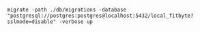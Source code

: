 `migrate -path ./db/migrations -database "postgresql://postgres:postgres@localhost:5432/local_fitbyte?sslmode=disable" -verbose up`